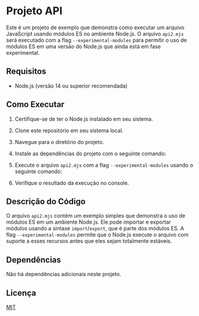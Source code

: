# Projeto API

Este é um projeto de exemplo que demonstra como executar um arquivo JavaScript usando módulos ES no ambiente Node.js. O arquivo `api2.mjs` será executado com a flag `--experimental-modules` para permitir o uso de módulos ES em uma versão do Node.js que ainda está em fase experimental.

## Requisitos

- Node.js (versão 14 ou superior recomendada)

## Como Executar

1. Certifique-se de ter o Node.js instalado em seu sistema.
2. Clone este repositório em seu sistema local.
3. Navegue para o diretório do projeto.

4. Instale as dependências do projeto com o seguinte comando:


5. Execute o arquivo `api2.mjs` com a flag `--experimental-modules` usando o seguinte comando:


6. Verifique o resultado da execução no console.

## Descrição do Código

O arquivo `api2.mjs` contém um exemplo simples que demonstra o uso de módulos ES em um ambiente Node.js. Ele pode importar e exportar módulos usando a sintaxe `import`/`export`, que é parte dos módulos ES. A flag `--experimental-modules` permite que o Node.js execute o arquivo com suporte a esses recursos antes que eles sejam totalmente estáveis.

## Dependências

Não há dependências adicionais neste projeto.

## Licença

[MIT](LICENSE)
